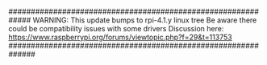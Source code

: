 #############################################################
WARNING: This update bumps to rpi-4.1.y linux tree
Be aware there could be compatibility issues with some drivers
Discussion here:
https://www.raspberrypi.org/forums/viewtopic.php?f=29&t=113753
##############################################################
